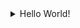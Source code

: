 <details>
  <summary>Hello World!</summary>

  <!--
  Jeanikt/Jeanikt is a ✨ special ✨ repository because its `README.md` (this file) appears on your GitHub profile.
  You can click the Preview link to take a look at your changes.
  -->

  <div align="center">
    <a href="https://github.com/Jeanikt">
      <img height="180em" src="https://github-readme-stats.vercel.app/api?username=Jeanikt&show_icons=true&theme=synthwave&include_all_commits=true&count_private=true" />
      <img height="180em" src="https://github-readme-stats.vercel.app/api/top-langs/?username=Jeanikt&layout=compact&langs_count=7&theme=synthwave" />
    </a>
  </div>

  <div align="center" style="display: inline_block; margin-top: 20px;">
    <img src="https://github.com/tandpfun/skill-icons/raw/main/icons/HTML.svg" alt="HTML" height="60" style="vertical-align: top; margin: 4px;">
    <img src="https://github.com/tandpfun/skill-icons/raw/main/icons/CSS.svg" alt="CSS" height="60" style="vertical-align: top; margin: 4px;">
    <img src="https://github.com/tandpfun/skill-icons/raw/main/icons/JavaScript.svg" alt="JavaScript" height="60" style="vertical-align: top; margin: 4px;">
    <img src="https://github.com/tandpfun/skill-icons/raw/main/icons/VSCode-Dark.svg" alt="VS Code" height="60" style="vertical-align: top; margin: 4px;">
    <img src="https://github.com/tandpfun/skill-icons/raw/main/icons/Git.svg" alt="Git" height="60" style="vertical-align: top; margin: 4px;">
  </div>

  <div align="center" style="margin-top: 20px;">
    <a href="https://www.instagram.com/jewknd/?next=%2F" target="_blank">
      <img src="https://img.shields.io/badge/-Instagram-%23E4405F?style=for-the-badge&logo=instagram&logoColor=white" />
    </a>
    <a href="https://www.linkedin.com/in/referira/" target="_blank">
      <img src="https://img.shields.io/badge/-LinkedIn-%230077B5?style=for-the-badge&logo=linkedin&logoColor=white" />
    </a>
  </div>

  <div align="center" style="margin-top: 20px;">
    ![Snake animation](https://github.com/WaltRod/WaltRod/blob/output/github-contribution-grid-snake.svg)
  </div>
</details>
